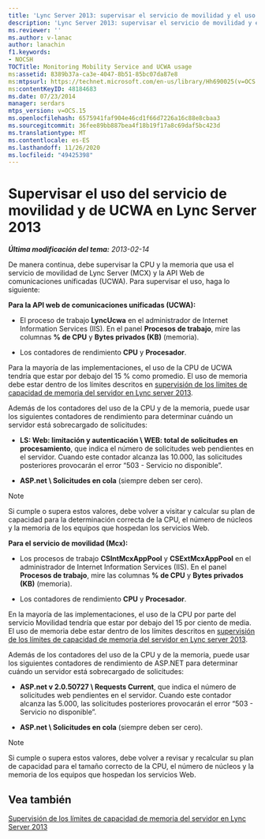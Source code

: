 ```yaml
---
title: 'Lync Server 2013: supervisar el servicio de movilidad y el uso de UCWA'
description: 'Lync Server 2013: supervisar el servicio de movilidad y el uso de UCWA.'
ms.reviewer: ''
ms.author: v-lanac
author: lanachin
f1.keywords:
- NOCSH
TOCTitle: Monitoring Mobility Service and UCWA usage
ms:assetid: 8389b37a-ca3e-4047-8b51-85bc07da87e8
ms:mtpsurl: https://technet.microsoft.com/en-us/library/Hh690025(v=OCS.15)
ms:contentKeyID: 48184683
ms.date: 07/23/2014
manager: serdars
mtps_version: v=OCS.15
ms.openlocfilehash: 6575941faf904e46cd1f66d7226a16c88e8cbaa3
ms.sourcegitcommit: 36fee89bb887bea4f18b19f17a8c69daf5bc423d
ms.translationtype: MT
ms.contentlocale: es-ES
ms.lasthandoff: 11/26/2020
ms.locfileid: "49425398"
---
```

# <a name="monitoring-mobility-service-and-ucwa-usage-in-lync-server-2013"></a>Supervisar el uso del servicio de movilidad y de UCWA en Lync Server 2013

<div data-xmlns="http://www.w3.org/1999/xhtml">

<div class="topic" data-xmlns="http://www.w3.org/1999/xhtml" data-msxsl="urn:schemas-microsoft-com:xslt" data-cs="https://msdn.microsoft.com/">

<div data-asp="https://msdn2.microsoft.com/asp">



</div>

<div id="mainSection">

<div id="mainBody">

<span> </span>

_**Última modificación del tema:** 2013-02-14_

De manera continua, debe supervisar la CPU y la memoria que usa el servicio de movilidad de Lync Server (MCX) y la API Web de comunicaciones unificadas (UCWA). Para supervisar el uso, haga lo siguiente:

**Para la API web de comunicaciones unificadas (UCWA):**

  - El proceso de trabajo **LyncUcwa** en el administrador de Internet Information Services (IIS). En el panel **Procesos de trabajo**, mire las columnas **% de CPU** y **Bytes privados (KB)** (memoria).

  - Los contadores de rendimiento **CPU** y **Procesador**.

Para la mayoría de las implementaciones, el uso de la CPU de UCWA tendría que estar por debajo del 15 % como promedio. El uso de memoria debe estar dentro de los límites descritos en [supervisión de los límites de capacidad de memoria del servidor en Lync server 2013](lync-server-2013-monitoring-for-server-memory-capacity-limits.md).

Además de los contadores del uso de la CPU y de la memoria, puede usar los siguientes contadores de rendimiento para determinar cuándo un servidor está sobrecargado de solicitudes:

  - **LS: Web: limitación y autenticación \\ WEB: total de solicitudes en procesamiento**, que indica el número de solicitudes web pendientes en el servidor. Cuando este contador alcanza las 10.000, las solicitudes posteriores provocarán el error “503 - Servicio no disponible”.

  - **ASP.net \\ Solicitudes en cola** (siempre deben ser cero).

<div>


> [!NOTE]  
> Si cumple o supera estos valores, debe volver a visitar y calcular su plan de capacidad para la determinación correcta de la CPU, el número de núcleos y la memoria de los equipos que hospedan los servicios Web.



</div>

**Para el servicio de movilidad (Mcx):**

  - Los procesos de trabajo **CSIntMcxAppPool** y **CSExtMcxAppPool** en el administrador de Internet Information Services (IIS). En el panel **Procesos de trabajo**, mire las columnas **% de CPU** y **Bytes privados (KB)** (memoria).

  - Los contadores de rendimiento **CPU** y **Procesador**.

En la mayoría de las implementaciones, el uso de la CPU por parte del servicio Movilidad tendría que estar por debajo del 15 por ciento de media. El uso de memoria debe estar dentro de los límites descritos en [supervisión de los límites de capacidad de memoria del servidor en Lync server 2013](lync-server-2013-monitoring-for-server-memory-capacity-limits.md).

Además de los contadores del uso de la CPU y de la memoria, puede usar los siguientes contadores de rendimiento de ASP.NET para determinar cuándo un servidor está sobrecargado de solicitudes:

  - **ASP.net v 2.0.50727 \\ Requests Current**, que indica el número de solicitudes web pendientes en el servidor. Cuando este contador alcanza las 5.000, las solicitudes posteriores provocarán el error “503 - Servicio no disponible”.

  - **ASP.net \\ Solicitudes en cola** (siempre deben ser cero).

<div>


> [!NOTE]  
> Si cumple o supera estos valores, debe volver a revisar y recalcular su plan de capacidad para el tamaño correcto de la CPU, el número de núcleos y la memoria de los equipos que hospedan los servicios Web.



</div>

<div>

## <a name="see-also"></a>Vea también


[Supervisión de los límites de capacidad de memoria del servidor en Lync Server 2013](lync-server-2013-monitoring-for-server-memory-capacity-limits.md)  
  

</div>

</div>

<span> </span>

</div>

</div>

</div>

